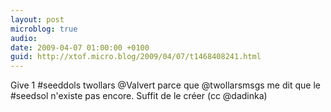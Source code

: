 ```yaml
---
layout: post
microblog: true
audio: 
date: 2009-04-07 01:00:00 +0100
guid: http://xtof.micro.blog/2009/04/07/t1468408241.html
---
```

Give 1 #seeddols twollars @Valvert parce que @twollarsmsgs me dit que le #seedsol n'existe pas encore. Suffit de le créer (cc @dadinka)
